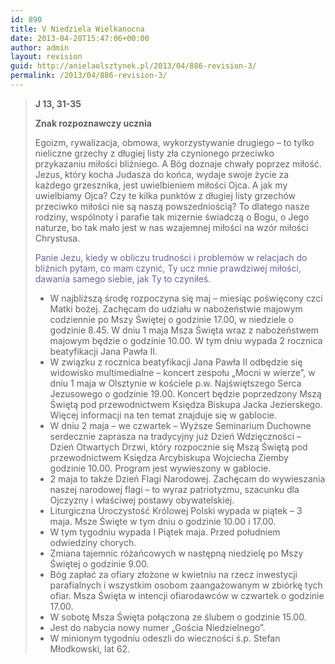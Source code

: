 ```yaml
---
id: 890
title: V Niedziela Wielkanocna
date: 2013-04-28T15:47:06+00:00
author: admin
layout: revision
guid: http://anielaolsztynek.pl/2013/04/886-revision-3/
permalink: /2013/04/886-revision-3/
---
```

> **J 13, 31-35**
> 
> **Znak rozpoznawczy ucznia**
> 
> Egoizm, rywalizacja, obmowa, wykorzystywanie drugiego &#8211; to tylko nieliczne grzechy z długiej listy zła czynionego przeciwko przykazaniu miłości bliźniego. A Bóg doznaje chwały poprzez miłość. Jezus, który kocha Judasza do końca, wydaje swoje życie za każdego grzesznika, jest uwielbieniem miłości Ojca. A jak my uwielbiamy Ojca? Czy te kilka punktów z długiej listy grzechów przeciwko miłości nie są naszą powszedniością? To dlatego nasze rodziny, wspólnoty i parafie tak mizernie świadczą o Bogu, o Jego naturze, bo tak mało jest w nas wzajemnej miłości na wzór miłości Chrystusa.
> 
> <span style="color: #666699;">Panie Jezu, kiedy w obliczu trudności i problemów w relacjach do bliźnich pytam, co mam czynić, Ty ucz mnie prawdziwej miłości, dawania samego siebie, jak Ty to czyniłeś.</span>
> 
>   * <span style="font-style: normal;">W najbliższą środę rozpoczyna się maj &#8211; miesiąc poświęcony czci Matki bożej. Zachęcam do udziału w nabożeństwie majowym codziennie po Mszy Świętej o godzinie 17.00, w niedziele o godzinie 8.45. W dniu 1 maja Msza Święta wraz z nabożeństwem majowym będzie o godzinie 10.00. W tym dniu wypada 2 rocznica beatyfikacji Jana Pawła II.</span>
>   * <span style="font-style: normal;">W związku z rocznica beatyfikacji Jana Pawła II odbędzie się widowisko multimedialne &#8211; koncert zespołu &#8222;Mocni w wierze&#8221;, w dniu 1 maja w Olsztynie w kościele p.w. Najświętszego Serca Jezusowego o godzinie 19.00. Koncert będzie poprzedzony Mszą Świętą pod przewodnictwem Księdza Biskupa Jacka Jezierskego. Więcej informacji na ten temat znajduje się w gablocie.</span>
>   * <span style="font-style: normal;">W dniu 2 maja &#8211; we czwartek &#8211; Wyższe Seminarium Duchowne serdecznie zaprasza na tradycyjny już Dzień Wdzięczności &#8211; Dzień Otwartych Drzwi, który rozpocznie się Mszą Świętą pod przewodnictwem Księdza Arcybiskupa Wojciecha Ziemby godzinie 10.00. Program jest wywieszony w gablocie.</span>
>   * <span style="font-style: normal;">2 maja to także Dzień Flagi Narodowej. Zachęcam do wywieszania naszej narodowej flagi &#8211; to wyraz patriotyzmu, szacunku dla Ojczyzny i właściwej postawy obywatelskiej.</span>
>   * <span style="font-style: normal;">Liturgiczna Uroczystość Królowej Polski wypada w piątek &#8211; 3 maja. Msze Święte w tym dniu o godzinie 10.00 i 17.00.</span>
>   * <span style="font-style: normal;">W tym tygodniu wypada I Piątek maja. Przed południem odwiedziny chorych.</span>
>   * <span style="font-style: normal;">Zmiana tajemnic różańcowych w następną niedzielę po Mszy Świętej o godzinie 9.00.</span>
>   * <span style="font-style: normal;">Bóg zapłać za ofiary złożone w kwietniu na rzecz inwestycji parafialnych i wszystkim osobom zaangażowanym w zbiórkę tych ofiar. Msza Święta w intencji ofiarodawców w czwartek o godzinie 17.00.</span>
>   * <span style="font-style: normal;">W sobotę Msza Święta połączona ze ślubem o godzinie 15.00. </span>
>   * <span style="font-style: normal;">Jest do nabycia nowy numer &#8222;Gościa Niedzielnego&#8221;.</span>
>   * <span style="font-style: normal;">W minionym tygodniu odeszli do wieczności ś.p. Stefan Młodkowski, lat 62.</span>

</span>
